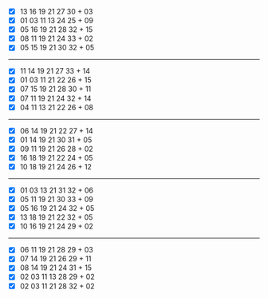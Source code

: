 - [x] 13 16 19 21 27 30 + 03
- [x] 01 03 11 13 24 25 + 09
- [x] 05 16 19 21 28 32 + 15
- [x] 08 11 19 21 24 33 + 02
- [x] 05 15 19 21 30 32 + 05
***
- [x] 11 14 19 21 27 33 + 14
- [x] 01 03 11 21 22 26 + 15
- [x] 07 15 19 21 28 30 + 11
- [x] 07 11 19 21 24 32 + 14
- [x] 04 11 13 21 22 26 + 08
***
- [x] 06 14 19 21 22 27 + 14
- [x] 01 14 19 21 30 31 + 05
- [x] 09 11 19 21 26 28 + 02
- [x] 16 18 19 21 22 24 + 05
- [x] 10 18 19 21 24 26 + 12
***
- [x] 01 03 13 21 31 32 + 06
- [x] 05 11 19 21 30 33 + 09
- [x] 05 16 19 21 24 32 + 05
- [x] 13 18 19 21 22 32 + 05
- [x] 10 16 19 21 24 29 + 02
***
- [x] 06 11 19 21 28 29 + 03
- [x] 07 14 19 21 26 29 + 11
- [x] 08 14 19 21 24 31 + 15
- [x] 02 03 11 13 28 29 + 02
- [x] 02 03 11 21 28 32 + 02
